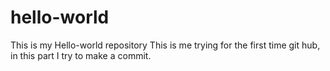 # hello-world
This is my Hello-world repository
This is me trying for the first time git hub, in this part I try to make a commit.
